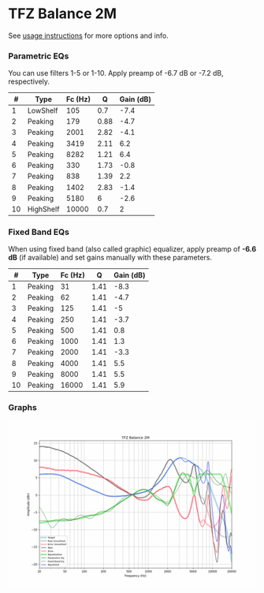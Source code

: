 # TFZ Balance 2M
See [usage instructions](https://github.com/jaakkopasanen/AutoEq#usage) for more options and info.

### Parametric EQs
You can use filters 1-5 or 1-10. Apply preamp of -6.7 dB or -7.2 dB, respectively.

|   # | Type      |   Fc (Hz) |    Q |   Gain (dB) |
|-----|-----------|-----------|------|-------------|
|   1 | LowShelf  |       105 | 0.7  |        -7.4 |
|   2 | Peaking   |       179 | 0.88 |        -4.7 |
|   3 | Peaking   |      2001 | 2.82 |        -4.1 |
|   4 | Peaking   |      3419 | 2.11 |         6.2 |
|   5 | Peaking   |      8282 | 1.21 |         6.4 |
|   6 | Peaking   |       330 | 1.73 |        -0.8 |
|   7 | Peaking   |       838 | 1.39 |         2.2 |
|   8 | Peaking   |      1402 | 2.83 |        -1.4 |
|   9 | Peaking   |      5180 | 6    |        -2.6 |
|  10 | HighShelf |     10000 | 0.7  |         2   |

### Fixed Band EQs
When using fixed band (also called graphic) equalizer, apply preamp of **-6.6 dB** (if available) and set gains manually with these parameters.

|   # | Type    |   Fc (Hz) |    Q |   Gain (dB) |
|-----|---------|-----------|------|-------------|
|   1 | Peaking |        31 | 1.41 |        -8.3 |
|   2 | Peaking |        62 | 1.41 |        -4.7 |
|   3 | Peaking |       125 | 1.41 |        -5   |
|   4 | Peaking |       250 | 1.41 |        -3.7 |
|   5 | Peaking |       500 | 1.41 |         0.8 |
|   6 | Peaking |      1000 | 1.41 |         1.3 |
|   7 | Peaking |      2000 | 1.41 |        -3.3 |
|   8 | Peaking |      4000 | 1.41 |         5.5 |
|   9 | Peaking |      8000 | 1.41 |         5.5 |
|  10 | Peaking |     16000 | 1.41 |         5.9 |

### Graphs
![](./TFZ%20Balance%202M.png)
